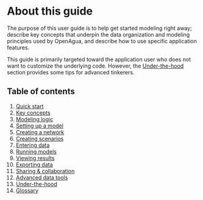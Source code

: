 # About this guide

The purpose of this user guide is to help get started modeling right away; describe key concepts that underpin the data organization and modeling principles used by OpenAgua, and describe how to use specific application features.

This guide is primarily targeted toward the application user who does not want to customize the underlying code. However, the [Under-the-hood](https://github.com/openagua/openagua-documentation/tree/f19ba5dcd6e831142525f48888c806f2925f6afe/user-guide/under-the-hood/README.md) section provides some tips for advanced tinkerers.

## Table of contents

1. [Quick start](https://github.com/openagua/openagua-documentation/tree/f19ba5dcd6e831142525f48888c806f2925f6afe/user-guide/getting-started/README.md)
2. [Key concepts](https://github.com/openagua/openagua-documentation/tree/f19ba5dcd6e831142525f48888c806f2925f6afe/user-guide/README.md)
3. [Modeling logic](https://github.com/openagua/openagua-documentation/tree/f19ba5dcd6e831142525f48888c806f2925f6afe/user-guide/modeling-logic/README.md)
4. [Setting up a model](https://github.com/openagua/openagua-documentation/tree/f19ba5dcd6e831142525f48888c806f2925f6afe/user-guide/setting-up-model/README.md)
5. [Creating a network](https://github.com/openagua/openagua-documentation/tree/f19ba5dcd6e831142525f48888c806f2925f6afe/user-guide/creating-network/README.md)
6. [Creating scenarios](https://github.com/openagua/openagua-documentation/tree/f19ba5dcd6e831142525f48888c806f2925f6afe/user-guide/creating-scenarios/README.md)
7. [Entering data](https://github.com/openagua/openagua-documentation/tree/f19ba5dcd6e831142525f48888c806f2925f6afe/user-guide/entering-data/README.md)
8. [Running models](https://github.com/openagua/openagua-documentation/tree/f19ba5dcd6e831142525f48888c806f2925f6afe/user-guide/running-models/README.md)
9. [Viewing results](https://github.com/openagua/openagua-documentation/tree/f19ba5dcd6e831142525f48888c806f2925f6afe/user-guide/viewing-results/README.md)
10. [Exporting data](https://github.com/openagua/openagua-documentation/tree/f19ba5dcd6e831142525f48888c806f2925f6afe/user-guide/exporting-data/README.md)
11. [Sharing & collaboration](https://github.com/openagua/openagua-documentation/tree/f19ba5dcd6e831142525f48888c806f2925f6afe/user-guide/collaboration/README.md)
12. [Advanced data tools](https://github.com/openagua/openagua-documentation/tree/f19ba5dcd6e831142525f48888c806f2925f6afe/user-guide/advanced-tools/README.md)
13. [Under-the-hood](https://github.com/openagua/openagua-documentation/tree/f19ba5dcd6e831142525f48888c806f2925f6afe/user-guide/under-the-hood/README.md)
14. [Glossary](https://github.com/openagua/openagua-documentation/tree/f19ba5dcd6e831142525f48888c806f2925f6afe/user-guide/glossary/README.md)

